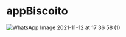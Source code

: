 # appBiscoito
![WhatsApp Image 2021-11-12 at 17 36 58 (1)](https://user-images.githubusercontent.com/86633666/141531796-e3cc08e4-0afe-4d3e-b7d3-9292158fd518.jpeg)
